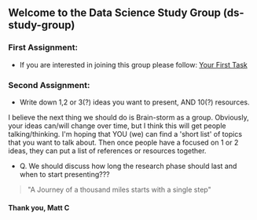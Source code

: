 ## Welcome to the Data Science Study Group (ds-study-group)

### First Assignment:

- If you are interested in joining this group please follow: [Your First Task](https://github.com/mccurcio/ds-study-group/blob/main/first-task.md)

### Second Assignment:

- Write down 1,2 or 3(?) ideas you want to present, AND 10(?) resources.

I believe the next thing we should do is Brain-storm as a group. Obviously, your ideas can/will change over time, but I think this will get people talking/thinking.
I'm hoping that YOU (we) can find a 'short list' of topics that you want to talk about. Then once people have a focused on 1 or 2 ideas, they can put a list of references or resources together.

- Q. We should discuss how long the research phase should last and when to start presenting???

>"A Journey of a thousand miles starts with a single step"


#### Thank you, Matt C
